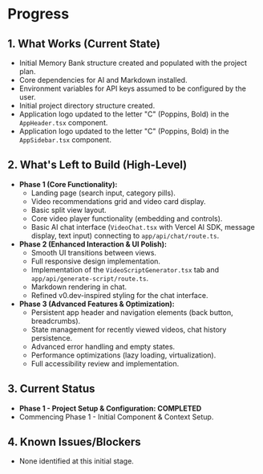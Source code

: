 # Progress

## 1. What Works (Current State)
- Initial Memory Bank structure created and populated with the project plan.
- Core dependencies for AI and Markdown installed.
- Environment variables for API keys assumed to be configured by the user.
- Initial project directory structure created.
- Application logo updated to the letter "C" (Poppins, Bold) in the `AppHeader.tsx` component.
- Application logo updated to the letter "C" (Poppins, Bold) in the `AppSidebar.tsx` component.

## 2. What's Left to Build (High-Level)
- **Phase 1 (Core Functionality):**
    - Landing page (search input, category pills).
    - Video recommendations grid and video card display.
    - Basic split view layout.
    - Core video player functionality (embedding and controls).
    - Basic AI chat interface (`VideoChat.tsx` with Vercel AI SDK, message display, text input) connecting to `app/api/chat/route.ts`.
- **Phase 2 (Enhanced Interaction & UI Polish):**
    - Smooth UI transitions between views.
    - Full responsive design implementation.
    - Implementation of the `VideoScriptGenerator.tsx` tab and `app/api/generate-script/route.ts`.
    - Markdown rendering in chat.
    - Refined v0.dev-inspired styling for the chat interface.
- **Phase 3 (Advanced Features & Optimization):**
    - Persistent app header and navigation elements (back button, breadcrumbs).
    - State management for recently viewed videos, chat history persistence.
    - Advanced error handling and empty states.
    - Performance optimizations (lazy loading, virtualization).
    - Full accessibility review and implementation.

## 3. Current Status
- **Phase 1 - Project Setup & Configuration: COMPLETED**
- Commencing Phase 1 - Initial Component & Context Setup.

## 4. Known Issues/Blockers
- None identified at this initial stage. 